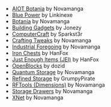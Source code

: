 - [AIOT Botania](https://bdcraft.net/community/releases-for-mods-f9/aiot-botania-t7538.html) by Novamanga
- [Blue Power](https://bdcraft.net/community/releases-for-mods-f9/blue-power-t3683.html) by Linkinexe 
- [Botania](https://bdcraft.net/community/work-progress-f8/botania-t2626.html) by Novamanga
- [Building Gadgets](https://bdcraft.net/community/releases-for-mods-f9/building-gadgets-t6670.html) by Jonezy
- [ComputerCraft](https://bdcraft.net/community/releases-for-mods-f9/computercraft-t269.html) by Sparkst3r
- [Crafting Tweaks](https://bdcraft.net/community/releases-for-mods-f9/crafting-tweaks-t6806.html) by Novamanga
- [Industrial Foregoing](https://bdcraft.net/community/releases-for-mods-f9/industrial-foregoing-t6364.html) by Novamanga
- [Iron Chests](https://bdcraft.net/community/releases-for-mods-f9/ironchests-t357.html) by HanFox
- [Just Enough Items (JEI)](https://bdcraft.net/community/releases-for-mods-f9/just-enough-items-jei-t5122.html) by HanFox
- [OpenBlocks](https://bdcraft.net/community/work-progress-f8/openblocks-t1542.html) by dozid
- [Quantum Storage](https://bdcraft.net/community/releases-for-mods-f9/quantum-storage-t6168.html) by Novamanga
- [Refined Storage](https://bdcraft.net/community/releases-for-mods-f9/refined-storage-t5972.html) by GrumpyPirate
- [RFTools (Dimensions)](https://bdcraft.net/community/releases-for-mods-f9/rftools-t4985.html) by Novamanga
- [Storage Drawers](https://bdcraft.net/community/releases-for-mods-f9/storage-drawers-t3439.html) by Novamanga
- [XNet](https://bdcraft.net/community/releases-for-mods-f9/xnet-t6144.html) by Novamanga